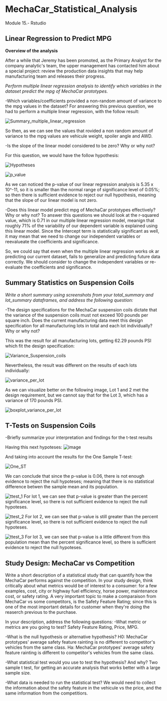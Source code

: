 # MechaCar_Statistical_Analysis
Module 15.- Rstudio

## Linear Regression to Predict MPG

**Overview of the analysis**

After a while that Jeremy has been promoted, as the Primary Analyst for the company analytic's team, the upper management has contacted him about a special project: review the production data insights that may help manufacturing team and releases their progress.

*Perform multiple linear regression analysis to identify which variables in the dataset predict the mpg of MechaCar prototypes.*

-Which variables/coefficients provided a non-random amount of variance to the mpg values in the dataset?
For answering this previous question, we had to perform a multiple linear regression, with the follow result:

![Summary_multiple_linear_regression](https://user-images.githubusercontent.com/90433064/149705627-d457a364-6a67-48f2-8c65-00061b5a164d.jpg)

So then, as we can see the values that rovided a non random amount of variance to the mpg values are vehicule weight, spoiler angle and AWD. 

-Is the slope of the linear model considered to be zero? Why or why not?

For this question, we would have the follow hypothesis:
 
![Hypotheses](https://user-images.githubusercontent.com/90433064/149707768-dad29027-7211-4e06-9f0c-a03bb5529ee1.jpg)

![p_value](https://user-images.githubusercontent.com/90433064/149709256-5e24cd03-c254-446f-9f5a-97eb17d83ce5.jpg)

As we can noticed the p-value of our linear regression analysis is 5.35 x 10^-11, so it is smaller than the normal range of significance level of 0.05%; so then there is sufficient evidence to reject our null hypothesis, meaning that the slope of our linear model is not zero. 

-Does this linear model predict mpg of MechaCar prototypes effectively? Why or why not?
To answer this questions we should look at the r-squared value, which is 0.71 in our multiple linear regression model, meanign that roughly 71% of the variability of our dependent variable is explained using this linear model. Since the Intercept term is statistically significant as well, it may mean that we need to change our independent variables or reevalueate the coefficients and significance. 

So, we could say that even when the multiple linear regression works ok ar predicting our current dataset, fails to generalize and predicting future data correctly. We should consider to change the independent variables or re-evaluate the coefficients and significance.

## Summary Statistics on Suspension Coils

*Write a short summary using screenshots from your total_summary and lot_summary dataframes, and address the following question:*

-The design specifications for the MechaCar suspension coils dictate that the variance of the suspension coils must not exceed 100 pounds per square inch. Does the current manufacturing data meet this design specification for all manufacturing lots in total and each lot individually? Why or why not?

This was the result for all manufacturing lots, getting 62.29 pounds PSI which fit the design specification:

![Variance_Suspension_coils](https://user-images.githubusercontent.com/90433064/149716730-24d07b89-320f-4f22-a292-57a1509aab9f.jpg)

Nevertheless, the result was different on the results of each lots individually:

![variance_per_lot](https://user-images.githubusercontent.com/90433064/149717672-97c70d86-16e8-4d5f-ae85-d777c3b3b9e2.jpg)

As we can visualize better on the following image, Lot 1 and 2 met the design requirement, but we cannot say that for the Lot 3, which has a variance of 170 pounds PSI.

![boxplot_variance_per_lot](https://user-images.githubusercontent.com/90433064/149717392-e74fbea8-be7c-4f8b-9b57-2ca4406e7476.jpg)


## T-Tests on Suspension Coils
-Briefly summarize your interpretation and findings for the t-test results

Having this next hypoteses: 
![image](https://user-images.githubusercontent.com/90433064/149719339-266c74bb-daf2-4cd8-94e5-68659605b010.png)

And taking into account the results for the One Sample T-test:

![One_ST](https://user-images.githubusercontent.com/90433064/149719682-a1c473ea-39c3-4504-8106-f73c6e6705df.jpg)

We can conclude that since the p-value is 0.06, there is not enough evidence to reject the null hypoteses; meaning that there is no statistical difference betwen the sample mean and its population. 

![ttest_1](https://user-images.githubusercontent.com/90433064/149721994-8fb37d8b-e03e-4580-9155-494b9994a030.jpg)
For lot 1, we can see that p-value is greater than the percent significance level, so there is not sufficient evidence to reject the null hypoteses. 

![ttest_2](https://user-images.githubusercontent.com/90433064/149723638-8e84a1d5-7756-41e1-8b46-b64aed3e6edc.jpg)
For lot 2, we can see that p-value is still greater than the percent significance level, so there is not sufficient evidence to reject the null hypoteses. 

![ttest_3](https://user-images.githubusercontent.com/90433064/149723642-f150362e-a86c-4199-9e06-ab4c749a4c24.jpg)
For lot 3, we can see that p-value is a little different from this population mean than the percent significance level, so there is sufficient evidence to reject the null hypoteses. 

## Study Design: MechaCar vs Competition

Write a short description of a statistical study that can quantify how the MechaCar performs against the competition. In your study design, think critically about what metrics would be of interest to a consumer: for a few examples, cost, city or highway fuel efficiency, horse power, maintenance cost, or safety rating.
A very important topic to make a comparaison from MechaCar vs some competitors, is the Safety Feature Rating; since this is one of the most important details for customer when they're doing the reaserch previous to the purchase. 

In your description, address the following questions:
-What metric or metrics are you going to test?
Safety Feature Rating, Price, MPG.

-What is the null hypothesis or alternative hypothesis?
H0: MechaCar prototypes' average safety feature rainting is no different to competitor's vehicles from the same class.
Ha: MechaCar prototypes' average safety feature rainting is different to competitor's vehicles from the same class.

-What statistical test would you use to test the hypothesis? And why?
Two sample t test, for getting an accurate analysis that works better with a large sample size. 

-What data is needed to run the statistical test?
We would need to collect the information about the safety feature in the vehicule vs the price, and the same information from the competitiors.
